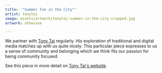 ```yaml
---
title: '"Summer Fun in the City"'
artist: tonytaj
image: assets/artwork/tonytaj-summer-in-the-city-cropped.jpg
artwork: showcase

---
```


We partner with <a href="http://tonytaj.com">Tony Taj</a> regularly. His
exploration of traditional and digital media matches up with us quite nicely.
This particular piece expresses to us a sense of community and belonging which
we think fits our passion for being community focused.

See this piece in more detail on [Tony Taj's website](http://tonytaj.com/30jizvwhioft19x693hsbq3oc3fppd).
